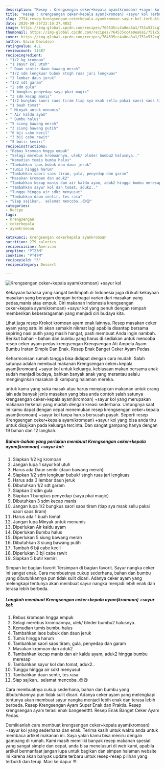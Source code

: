 ```yaml
---
description: "Resep : Krengsengan ceker+kepala ayam(kromoan) +sayur kol Terbukti"
title: "Resep : Krengsengan ceker+kepala ayam(kromoan) +sayur kol Terbukti"
slug: 2754-resep-krengsengan-cekerkepala-ayamkromoan-sayur-kol-terbukti
date: 2020-09-25T22:10:27.485Z
image: https://img-global.cpcdn.com/recipes/764535cc4a0ea8a1/751x532cq70/krengsengan-cekerkepala-ayamkromoan-sayur-kol-foto-resep-utama.jpg
thumbnail: https://img-global.cpcdn.com/recipes/764535cc4a0ea8a1/751x532cq70/krengsengan-cekerkepala-ayamkromoan-sayur-kol-foto-resep-utama.jpg
cover: https://img-global.cpcdn.com/recipes/764535cc4a0ea8a1/751x532cq70/krengsengan-cekerkepala-ayamkromoan-sayur-kol-foto-resep-utama.jpg
author: Gavin Davidson
ratingvalue: 4.1
reviewcount: 11487
recipeingredient:
- "1/2 kg kromoan"
- "1 sayur kol utuh"
- " Daun sentir daun bawang merah"
- "1/2 sdm lengkuar bubuk stngh ruas jari lengkuas"
- "3 lembar daun jeruk"
- "1/2 sdt garam"
- "2 sdm gula"
- "1 bungkus penyedap saya pkai magic"
- "3 sdm kecap manis"
- "1/2 bungkus saori saos tiram tiap sya msak sellu pakai saori saos tiram"
- "1 buah tomat"
- " Minyak untuk menumis"
- " Air kaldu ayam"
- " Bumbu halus"
- "5 siung bawang merah"
- "3 siung bawang putih"
- "6 bji cabe kecil"
- "3 bji cabe rawit"
- "5 butir kemiri"
recipeinstructions:
- "Rebus kromoan hngga empuk"
- "Selagi merebus kromoannya, ulek/ blnder bumbu2 halusnya.."
- "Kemudian tumis bumbu halus"
- "Tambahkan laos bubuk dan daun jeruk"
- "Tumis hingga harum"
- "Tambahkan saori saos tiram, gula, penyedap dan garam"
- "Masukan kromoan dan aduk2"
- "Tambahkan kecap manis dan air kaldu ayam, aduk2 hingga bumbu meresap"
- "Tambahkan sayur kol dan tomat, aduk2.."
- "Tunggu hingga air sdkt menyusut"
- "Tambahkan daun sentir, tes rasa"
- "Siap sajikan.. selamat mencoba..😊😋"
categories:
- Recipe
tags:
- krengsengan
- cekerkepala
- ayamkromoan

katakunci: krengsengan cekerkepala ayamkromoan 
nutrition: 279 calories
recipecuisine: American
preptime: "PT23M"
cooktime: "PT47M"
recipeyield: "3"
recipecategory: Dessert

---
```



![Krengsengan ceker+kepala ayam(kromoan) +sayur kol](https://img-global.cpcdn.com/recipes/764535cc4a0ea8a1/751x532cq70/krengsengan-cekerkepala-ayamkromoan-sayur-kol-foto-resep-utama.jpg)

Kekayaan bahasa yang sangat berlimpah di Indonesia juga di ikuti kekayaan masakan yang beragam dengan berbagai varian dari masakan yang pedas,manis atau empuk. Ciri makanan Indonesia krengsengan ceker+kepala ayam(kromoan) +sayur kol yang penuh dengan rempah memberikan keberaragaman yang menjadi ciri budaya kita.


Lihat juga resep Krokot kromoan ayam enak lainnya. Resep masakan ceker ayam yang satu ini akan semakin nikmat lagi apabila disantap bersama sepiring nasi putih yang masih hangat, pasti membuat Anda ingin nambah. Berikut bahan - bahan dan bumbu yang harus di sediakan untuk mencoba resep ceker ayam pedas krengsengan  Krengsengan Ati Ampela Ayam Bumbu Instan Simple Dan Enak. Resep Enak Banget Ceker Ayam Pedas.

Keharmonisan rumah tangga bisa didapat dengan cara mudah. Salah satunya adalah membuat makanan Krengsengan ceker+kepala ayam(kromoan) +sayur kol untuk keluarga. kebiasaan makan bersama anak sudah menjadi budaya, bahkan banyak anak yang merantau selalu menginginkan masakan di kampung halaman mereka.

untuk kamu yang suka masak atau harus menyiapkan makanan untuk orang lain ada banyak jenis masakan yang bisa anda contoh salah satunya krengsengan ceker+kepala ayam(kromoan) +sayur kol yang merupakan makanan terkenal yang mudah dengan kreasi sederhana. Untungnya saat ini kamu dapat dengan cepat menemukan resep krengsengan ceker+kepala ayam(kromoan) +sayur kol tanpa harus bersusah payah.
Seperti resep Krengsengan ceker+kepala ayam(kromoan) +sayur kol yang bisa anda tiru untuk disajikan pada keluarga tercinta. Dan sangat gampang hanya dengan 19 bahan dan 12 langkah.


<!--inarticleads1-->

##### Bahan-bahan yang perlukan membuat Krengsengan ceker+kepala ayam(kromoan) +sayur kol:

1. Siapkan 1/2 kg kromoan
1. Jangan lupa 1 sayur kol utuh
1. Harus ada  Daun sentir (daun bawang merah)
1. Siapkan 1/2 sdm lengkuar bubuk/ stngh ruas jari lengkuas
1. Harus ada 3 lembar daun jeruk
1. Dibutuhkan 1/2 sdt garam
1. Siapkan 2 sdm gula
1. Siapkan 1 bungkus penyedap (saya pkai magic)
1. Dibutuhkan 3 sdm kecap manis
1. Jangan lupa 1/2 bungkus saori saos tiram (tiap sya msak sellu pakai saori saos tiram)
1. Harus ada 1 buah tomat
1. Jangan lupa  Minyak untuk menumis
1. Diperlukan  Air kaldu ayam
1. Diperlukan  Bumbu halus
1. Diperlukan 5 siung bawang merah
1. Dibutuhkan 3 siung bawang putih
1. Tambah 6 bji cabe kecil
1. Diperlukan 3 bji cabe rawit
1. Siapkan 5 butir kemiri


Simpan ke bagian favorit Tersimpan di bagian favorit. Sayur nangka ceker ini sangat enak. Cara membuatnya cukup sederhana, bahan dan bumbu yang dibutuhkannya pun tidak sulit dicari. Adanya ceker ayam yang melengkapi tentunya akan membuat sayur nangka menjadi lebih enak dan terasa lebih berbeda. 

<!--inarticleads2-->

##### Langkah membuat  Krengsengan ceker+kepala ayam(kromoan) +sayur kol:

1. Rebus kromoan hngga empuk
1. Selagi merebus kromoannya, ulek/ blnder bumbu2 halusnya..
1. Kemudian tumis bumbu halus
1. Tambahkan laos bubuk dan daun jeruk
1. Tumis hingga harum
1. Tambahkan saori saos tiram, gula, penyedap dan garam
1. Masukan kromoan dan aduk2
1. Tambahkan kecap manis dan air kaldu ayam, aduk2 hingga bumbu meresap
1. Tambahkan sayur kol dan tomat, aduk2..
1. Tunggu hingga air sdkt menyusut
1. Tambahkan daun sentir, tes rasa
1. Siap sajikan.. selamat mencoba..😊😋


Cara membuatnya cukup sederhana, bahan dan bumbu yang dibutuhkannya pun tidak sulit dicari. Adanya ceker ayam yang melengkapi tentunya akan membuat sayur nangka menjadi lebih enak dan terasa lebih berbeda. Resep Krengsengan Ayam Super Enak dan Praktis. Resep krengsengan ayam terasi enak bangeeetttt. Resep Enak Banget Ceker Ayam Pedas. 

Demikianlah cara membuat krengsengan ceker+kepala ayam(kromoan) +sayur kol yang sederhana dan enak. Terima kasih untuk waktu anda untuk membaca artikel makanan ini. Saya yakin kamu bisa meniru dengan gampang di rumah. Kami masih memiliki banyak resep makanan spesial yang sangat simple dan cepat, anda bisa menelusuri di web kami, apabila artikel bermanfaat jangan lupa untuk bagikan dan simpan halaman website ini karena akan banyak update terbaru untuk resep-resep pilihan yang terbukti dan teruji. Mari ke dapur !!!. 
